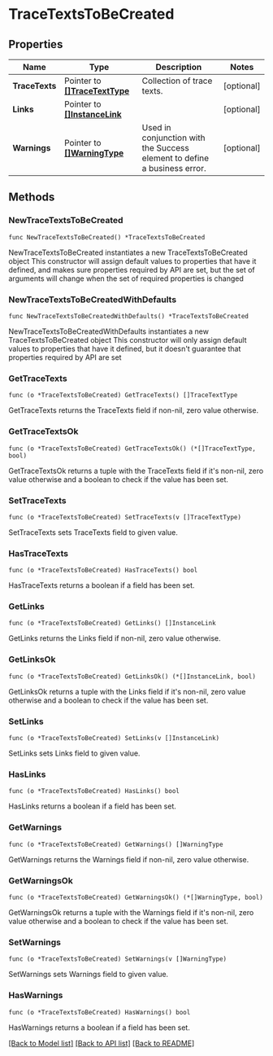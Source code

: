 # TraceTextsToBeCreated

## Properties

Name | Type | Description | Notes
------------ | ------------- | ------------- | -------------
**TraceTexts** | Pointer to [**[]TraceTextType**](TraceTextType.md) | Collection of trace texts. | [optional] 
**Links** | Pointer to [**[]InstanceLink**](InstanceLink.md) |  | [optional] 
**Warnings** | Pointer to [**[]WarningType**](WarningType.md) | Used in conjunction with the Success element to define a business error. | [optional] 

## Methods

### NewTraceTextsToBeCreated

`func NewTraceTextsToBeCreated() *TraceTextsToBeCreated`

NewTraceTextsToBeCreated instantiates a new TraceTextsToBeCreated object
This constructor will assign default values to properties that have it defined,
and makes sure properties required by API are set, but the set of arguments
will change when the set of required properties is changed

### NewTraceTextsToBeCreatedWithDefaults

`func NewTraceTextsToBeCreatedWithDefaults() *TraceTextsToBeCreated`

NewTraceTextsToBeCreatedWithDefaults instantiates a new TraceTextsToBeCreated object
This constructor will only assign default values to properties that have it defined,
but it doesn't guarantee that properties required by API are set

### GetTraceTexts

`func (o *TraceTextsToBeCreated) GetTraceTexts() []TraceTextType`

GetTraceTexts returns the TraceTexts field if non-nil, zero value otherwise.

### GetTraceTextsOk

`func (o *TraceTextsToBeCreated) GetTraceTextsOk() (*[]TraceTextType, bool)`

GetTraceTextsOk returns a tuple with the TraceTexts field if it's non-nil, zero value otherwise
and a boolean to check if the value has been set.

### SetTraceTexts

`func (o *TraceTextsToBeCreated) SetTraceTexts(v []TraceTextType)`

SetTraceTexts sets TraceTexts field to given value.

### HasTraceTexts

`func (o *TraceTextsToBeCreated) HasTraceTexts() bool`

HasTraceTexts returns a boolean if a field has been set.

### GetLinks

`func (o *TraceTextsToBeCreated) GetLinks() []InstanceLink`

GetLinks returns the Links field if non-nil, zero value otherwise.

### GetLinksOk

`func (o *TraceTextsToBeCreated) GetLinksOk() (*[]InstanceLink, bool)`

GetLinksOk returns a tuple with the Links field if it's non-nil, zero value otherwise
and a boolean to check if the value has been set.

### SetLinks

`func (o *TraceTextsToBeCreated) SetLinks(v []InstanceLink)`

SetLinks sets Links field to given value.

### HasLinks

`func (o *TraceTextsToBeCreated) HasLinks() bool`

HasLinks returns a boolean if a field has been set.

### GetWarnings

`func (o *TraceTextsToBeCreated) GetWarnings() []WarningType`

GetWarnings returns the Warnings field if non-nil, zero value otherwise.

### GetWarningsOk

`func (o *TraceTextsToBeCreated) GetWarningsOk() (*[]WarningType, bool)`

GetWarningsOk returns a tuple with the Warnings field if it's non-nil, zero value otherwise
and a boolean to check if the value has been set.

### SetWarnings

`func (o *TraceTextsToBeCreated) SetWarnings(v []WarningType)`

SetWarnings sets Warnings field to given value.

### HasWarnings

`func (o *TraceTextsToBeCreated) HasWarnings() bool`

HasWarnings returns a boolean if a field has been set.


[[Back to Model list]](../README.md#documentation-for-models) [[Back to API list]](../README.md#documentation-for-api-endpoints) [[Back to README]](../README.md)


